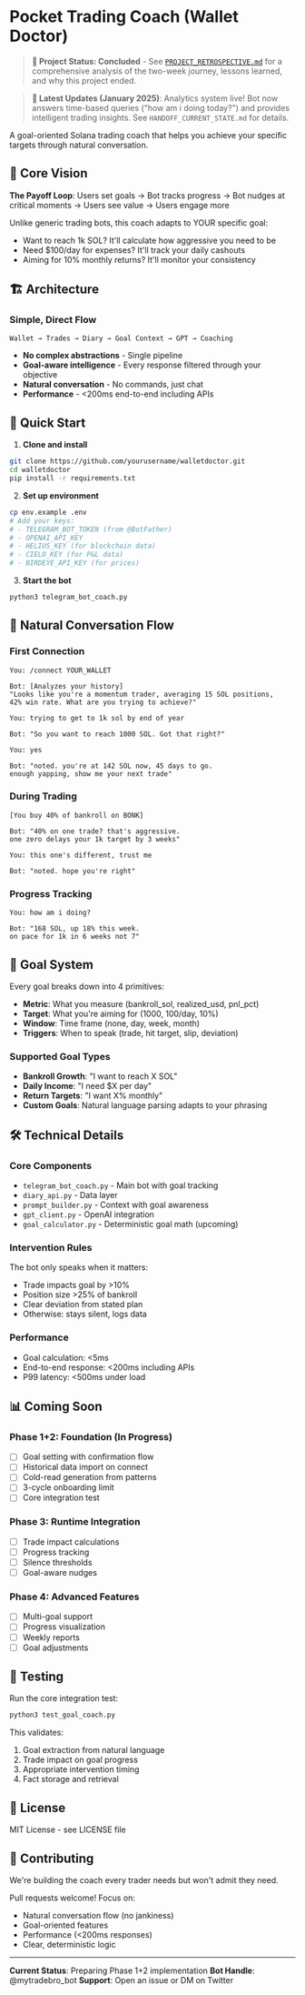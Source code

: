 # Pocket Trading Coach (Wallet Doctor)

> **📝 Project Status: Concluded** - See [`PROJECT_RETROSPECTIVE.md`](PROJECT_RETROSPECTIVE.md) for a comprehensive analysis of the two-week journey, lessons learned, and why this project ended.

> **🚀 Latest Updates (January 2025)**: Analytics system live! Bot now answers time-based queries ("how am i doing today?") and provides intelligent trading insights. See `HANDOFF_CURRENT_STATE.md` for details.

A goal-oriented Solana trading coach that helps you achieve your specific targets through natural conversation.

## 🎯 Core Vision

**The Payoff Loop**: Users set goals → Bot tracks progress → Bot nudges at critical moments → Users see value → Users engage more

Unlike generic trading bots, this coach adapts to YOUR specific goal:
- Want to reach 1k SOL? It'll calculate how aggressive you need to be
- Need $100/day for expenses? It'll track your daily cashouts
- Aiming for 10% monthly returns? It'll monitor your consistency

## 🏗️ Architecture

### Simple, Direct Flow
```
Wallet → Trades → Diary → Goal Context → GPT → Coaching
```

- **No complex abstractions** - Single pipeline
- **Goal-aware intelligence** - Every response filtered through your objective
- **Natural conversation** - No commands, just chat
- **Performance** - <200ms end-to-end including APIs

## 🚀 Quick Start

1. **Clone and install**
```bash
git clone https://github.com/yourusername/walletdoctor.git
cd walletdoctor
pip install -r requirements.txt
```

2. **Set up environment**
```bash
cp env.example .env
# Add your keys:
# - TELEGRAM_BOT_TOKEN (from @BotFather)
# - OPENAI_API_KEY
# - HELIUS_KEY (for blockchain data)
# - CIELO_KEY (for P&L data)
# - BIRDEYE_API_KEY (for prices)
```

3. **Start the bot**
```bash
python3 telegram_bot_coach.py
```

## 💬 Natural Conversation Flow

### First Connection
```
You: /connect YOUR_WALLET

Bot: [Analyzes your history]
"Looks like you're a momentum trader, averaging 15 SOL positions, 
42% win rate. What are you trying to achieve?"

You: trying to get to 1k sol by end of year

Bot: "So you want to reach 1000 SOL. Got that right?"

You: yes

Bot: "noted. you're at 142 SOL now, 45 days to go. 
enough yapping, show me your next trade"
```

### During Trading
```
[You buy 40% of bankroll on BONK]

Bot: "40% on one trade? that's aggressive. 
one zero delays your 1k target by 3 weeks"

You: this one's different, trust me

Bot: "noted. hope you're right"
```

### Progress Tracking
```
You: how am i doing?

Bot: "168 SOL, up 18% this week. 
on pace for 1k in 6 weeks not 7"
```

## 🎯 Goal System

Every goal breaks down into 4 primitives:
- **Metric**: What you measure (bankroll_sol, realized_usd, pnl_pct)
- **Target**: What you're aiming for (1000, 100/day, 10%)
- **Window**: Time frame (none, day, week, month)
- **Triggers**: When to speak (trade, hit target, slip, deviation)

### Supported Goal Types
- **Bankroll Growth**: "I want to reach X SOL"
- **Daily Income**: "I need $X per day"
- **Return Targets**: "I want X% monthly"
- **Custom Goals**: Natural language parsing adapts to your phrasing

## 🛠️ Technical Details

### Core Components
- `telegram_bot_coach.py` - Main bot with goal tracking
- `diary_api.py` - Data layer
- `prompt_builder.py` - Context with goal awareness
- `gpt_client.py` - OpenAI integration
- `goal_calculator.py` - Deterministic goal math (upcoming)

### Intervention Rules
The bot only speaks when it matters:
- Trade impacts goal by >10%
- Position size >25% of bankroll
- Clear deviation from stated plan
- Otherwise: stays silent, logs data

### Performance
- Goal calculation: <5ms
- End-to-end response: <200ms including APIs
- P99 latency: <500ms under load

## 📊 Coming Soon

### Phase 1+2: Foundation (In Progress)
- [ ] Goal setting with confirmation flow
- [ ] Historical data import on connect
- [ ] Cold-read generation from patterns
- [ ] 3-cycle onboarding limit
- [ ] Core integration test

### Phase 3: Runtime Integration
- [ ] Trade impact calculations
- [ ] Progress tracking
- [ ] Silence thresholds
- [ ] Goal-aware nudges

### Phase 4: Advanced Features
- [ ] Multi-goal support
- [ ] Progress visualization
- [ ] Weekly reports
- [ ] Goal adjustments

## 🧪 Testing

Run the core integration test:
```python
python3 test_goal_coach.py
```

This validates:
1. Goal extraction from natural language
2. Trade impact on goal progress
3. Appropriate intervention timing
4. Fact storage and retrieval

## 📝 License

MIT License - see LICENSE file

## 🤝 Contributing

We're building the coach every trader needs but won't admit they need.

Pull requests welcome! Focus on:
- Natural conversation flow (no jankiness)
- Goal-oriented features
- Performance (<200ms responses)
- Clear, deterministic logic

---

**Current Status**: Preparing Phase 1+2 implementation
**Bot Handle**: @mytradebro_bot
**Support**: Open an issue or DM on Twitter